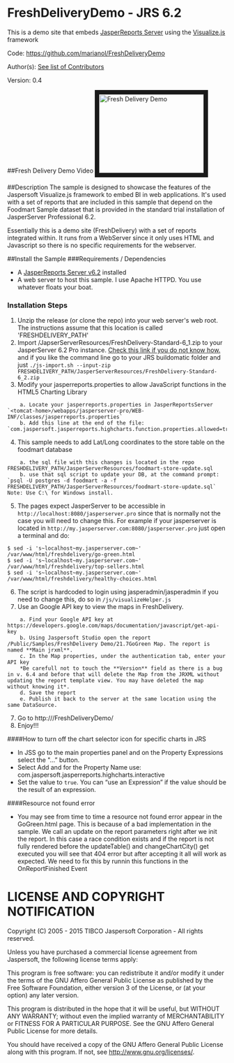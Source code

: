FreshDeliveryDemo - JRS 6.2
=================

This is a demo site that embeds [JasperReports Server](http://www.jaspersoft.com/meet-new-jaspersoft) using the [Visualize.js](http://community.jaspersoft.com/project/visualizejs) framework

Code: https://github.com/marianol/FreshDeliveryDemo

Author(s): [See list of Contributors](https://github.com/marianol/FreshDeliveryDemo/graphs/contributors)

Version: 0.4

##Fresh Delivery Demo Video
<a href="http://www.youtube.com/watch?feature=player_embedded&v=GOlhTmxZE9s
" target="_blank"><img src="http://img.youtube.com/vi/GOlhTmxZE9s/0.jpg" 
alt="Fresh Delivery Demo" width="240" height="180" border="10" /></a>

##Description
The sample is designed to showcase the features of the Jaspersoft Visualize.js framework to embed BI in web applications. 
It's used with a set of reports that are included in this sample that depend on the Foodmart Sample dataset that is provided in the standard trial installation of JasperServer Professional 6.2.

Essentially this is a demo site (FreshDelivery) with a set of reports integrated within. It runs from a WebServer since it only uses HTML and Javascript so there is no specific requirements for the webserver.

##Install the Sample
###Requirements / Dependencies
- A [JasperReports Server v6.2](http://www.jaspersoft.com/three-ways-test-drive-jaspersoft-bi-software) installed
- A web server to host this sample. I use Apache HTTPD. You use whatever floats your boat.

### Installation Steps
1. Unzip the release (or clone the repo) into your web server's web root. The instructions assume that this location is called 'FRESHDELIVERY_PATH'
2. Import /JapserServerResources/FreshDelivery-Standard-6_1.zip to your JasperServer 6.2 Pro instance. [Check this link if you do not know how.](http://community.jaspersoft.com/documentation/jasperreports-server-administration-guide-beta/import-and-export-through-web-ui#import-export_2353750880_1044705) and if you like the command line go to your JRS buildomatic folder and just `./js-import.sh --input-zip FRESHDELIVERY_PATH/JasperServerResources/FreshDelivery-Standard-6_2.zip`
3. Modify your jasperreports.properties to allow JavaScript functions in the HTML5 Charting Library
```
	a. Locate your jasperreports.properties in JasperReportsServer  `<tomcat-home>/webapps/jasperserver-pro/WEB-INF/classes/jasperreports.properties`
	b. Add this line at the end of the file:  `com.jaspersoft.jasperreports.highcharts.function.properties.allowed=true`
```
4. This sample needs to add Lat/Long coordinates to the store table on the foodmart database
```
	a. the sql file with this changes is located in the repo FRESHDELIVERY_PATH/JasperServerResources/foodmart-store-update.sql
	b. use that sql script to update your DB, at the command prompt: `psql -U postgres -d foodmart -a -f FRESHDELIVERY_PATH/JasperServerResources/foodmart-store-update.sql` Note: Use C:\ for Windows install.
```
5. The pages expect JasperServer to be accessible in `http://localhost:8080/jasperserver.pro` since that is normally not the case you will need to change this. For example if your jasperserver is located in `http://my.jasperserver.com:8080/jasperserver.pro` just open a terminal and do:
```
$ sed -i 's~localhost~my.jasperserver.com~' /var/www/html/freshdelivery/go-green.html
$ sed -i 's~localhost~my.jasperserver.com~' /var/www/html/freshdelivery/top-sellers.html
$ sed -i 's~localhost~my.jasperserver.com~' /var/www/html/freshdelivery/healthy-choices.html
```
6. The script is hardcoded to login using jasperadmin/jasperadmin if you need to change this, do so in `/js/visualizeHelper.js`
7. Use an Google API key to view the maps in FreshDelivery. 
```
	a. Find your Google API key at https://developers.google.com/maps/documentation/javascript/get-api-key
	b. Using Jaspersoft Studio open the report /Public/Samples/FreshDelivery Demo/21.7GoGreen Map. The report is named **Main jrxml**.
	c. In the Map properties, under the authentication tab, enter your API key
	*Be carefull not to touch the **Version** field as there is a bug in v. 6.4 and before that will delete the Map from the JRXML without updating the report template view. You may have deleted the map without knowing it*.
	d. Save the report
	e. Publish it back to the server at the same location using the same DataSource.
```
7. Go to http://<your-server>/FreshDeliveryDemo/ 
8. Enjoy!!!

####How to turn off the chart selector icon for specific charts in JRS
- In JSS go to the main properties panel and on the Property Expressions select the "…” button.
- Select Add and for the Property Name use: com.jaspersoft.jasperreports.highcharts.interactive
- Set the value to `true`. You can “use an Expression” if the value should be the result of an expression.

####Resource not found error
- You may see from time to time a resource not found error appear in the GoGreen.html page. This is because of a bad implementation in the sample. We call an update on the report parameters right after we init the report. In this case a race condition exists and if the report is not fully rendered before the updateTable() and changeChartCity() get executed you will see that 404 error but after accepting it all will work as expected. We need to fix this by runnin this functions in the OnReportFinished Event 

LICENSE AND COPYRIGHT NOTIFICATION
==================================

 Copyright (C) 2005 - 2015 TIBCO Jaspersoft Corporation - All rights reserved.

 Unless you have purchased a commercial license agreement from Jaspersoft,
 the following license terms apply:

 This program is free software: you can redistribute it and/or modify
 it under the terms of the GNU Affero General Public License as
 published by the Free Software Foundation, either version 3 of the
 License, or (at your option) any later version.

 This program is distributed in the hope that it will be useful,
 but WITHOUT ANY WARRANTY; without even the implied warranty of
 MERCHANTABILITY or FITNESS FOR A PARTICULAR PURPOSE. See the
 GNU Affero  General Public License for more details.

 You should have received a copy of the GNU Affero General Public  License
 along with this program. If not, see <http://www.gnu.org/licenses/>.




